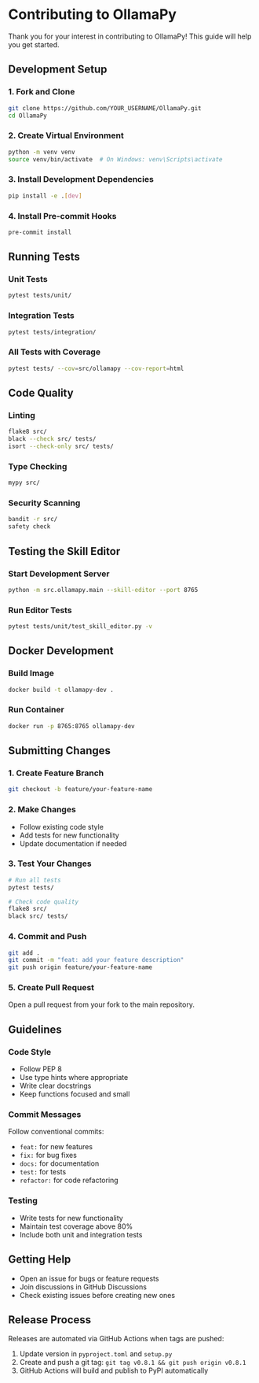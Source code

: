 # Contributing to OllamaPy

Thank you for your interest in contributing to OllamaPy! This guide will help you get started.

## Development Setup

### 1. Fork and Clone

```bash
git clone https://github.com/YOUR_USERNAME/OllamaPy.git
cd OllamaPy
```

### 2. Create Virtual Environment

```bash
python -m venv venv
source venv/bin/activate  # On Windows: venv\Scripts\activate
```

### 3. Install Development Dependencies

```bash
pip install -e .[dev]
```

### 4. Install Pre-commit Hooks

```bash
pre-commit install
```

## Running Tests

### Unit Tests
```bash
pytest tests/unit/
```

### Integration Tests
```bash
pytest tests/integration/
```

### All Tests with Coverage
```bash
pytest tests/ --cov=src/ollamapy --cov-report=html
```

## Code Quality

### Linting
```bash
flake8 src/
black --check src/ tests/
isort --check-only src/ tests/
```

### Type Checking
```bash
mypy src/
```

### Security Scanning
```bash
bandit -r src/
safety check
```

## Testing the Skill Editor

### Start Development Server
```bash
python -m src.ollamapy.main --skill-editor --port 8765
```

### Run Editor Tests
```bash
pytest tests/unit/test_skill_editor.py -v
```

## Docker Development

### Build Image
```bash
docker build -t ollamapy-dev .
```

### Run Container
```bash
docker run -p 8765:8765 ollamapy-dev
```

## Submitting Changes

### 1. Create Feature Branch
```bash
git checkout -b feature/your-feature-name
```

### 2. Make Changes
- Follow existing code style
- Add tests for new functionality
- Update documentation if needed

### 3. Test Your Changes
```bash
# Run all tests
pytest tests/

# Check code quality
flake8 src/
black src/ tests/
```

### 4. Commit and Push
```bash
git add .
git commit -m "feat: add your feature description"
git push origin feature/your-feature-name
```

### 5. Create Pull Request
Open a pull request from your fork to the main repository.

## Guidelines

### Code Style
- Follow PEP 8
- Use type hints where appropriate
- Write clear docstrings
- Keep functions focused and small

### Commit Messages
Follow conventional commits:
- `feat:` for new features
- `fix:` for bug fixes
- `docs:` for documentation
- `test:` for tests
- `refactor:` for code refactoring

### Testing
- Write tests for new functionality
- Maintain test coverage above 80%
- Include both unit and integration tests

## Getting Help

- Open an issue for bugs or feature requests
- Join discussions in GitHub Discussions
- Check existing issues before creating new ones

## Release Process

Releases are automated via GitHub Actions when tags are pushed:

1. Update version in `pyproject.toml` and `setup.py`
2. Create and push a git tag: `git tag v0.8.1 && git push origin v0.8.1`
3. GitHub Actions will build and publish to PyPI automatically
